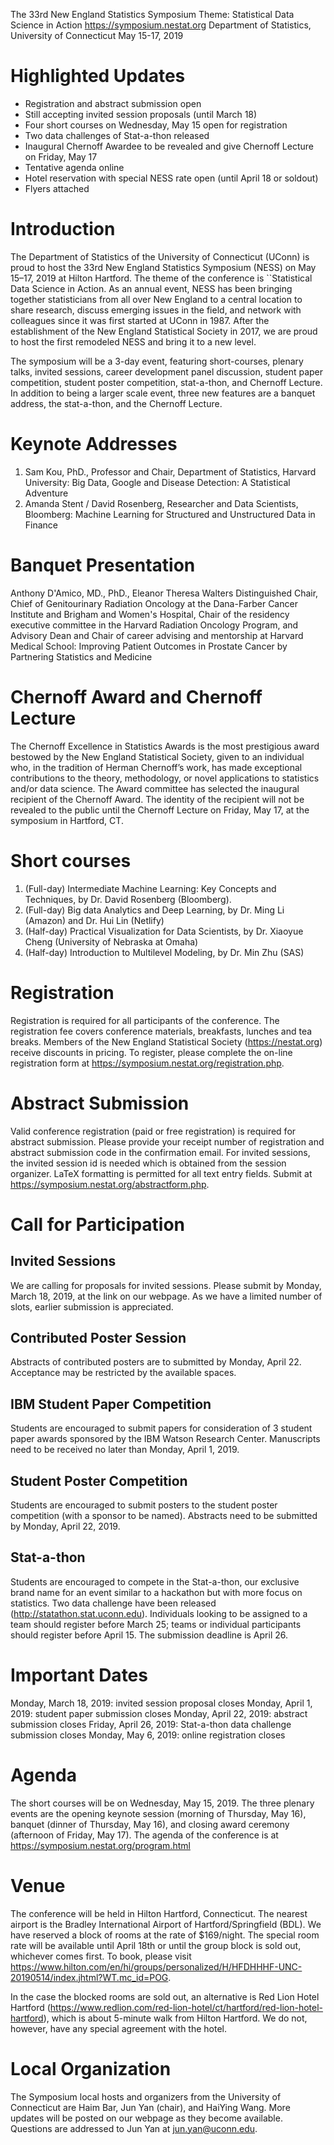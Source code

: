 The 33rd New England Statistics Symposium
Theme: Statistical Data Science in Action
https://symposium.nestat.org
Department of Statistics, University of Connecticut
May 15-17, 2019

# Highlighted Updates

+ Registration and abstract submission open
+ Still accepting invited session proposals (until March 18)
+ Four short courses on Wednesday, May 15 open for registration 
+ Two data challenges of Stat-a-thon released  
+ Inaugural Chernoff Awardee to be revealed and give Chernoff Lecture on Friday, May 17
+ Tentative agenda online
+ Hotel reservation with special NESS rate open (until April 18 or soldout)
+ Flyers attached

# Introduction
The Department of Statistics of the University of Connecticut (UConn) is proud to host the 33rd New England Statistics Symposium (NESS) on May 15–17, 2019 at Hilton Hartford. The theme of the conference is ``Statistical Data Science in Action. As an annual event, NESS has been bringing together statisticians from all over New England to a central location to share research, discuss emerging issues in the field, and network with colleagues since it was first started at UConn in 1987. After the establishment of the New England Statistical Society in 2017, we are proud to host the first remodeled NESS and bring it to a new level.

The symposium will be a 3-day event, featuring short-courses, plenary talks, invited sessions, career development panel discussion, student paper competition, student poster competition, stat-a-thon, and Chernoff Lecture. In addition to being a larger scale event, three new features are a banquet address, the stat-a-thon, and the Chernoff Lecture.

# Keynote Addresses
1. Sam Kou, PhD., Professor and Chair, Department of Statistics, Harvard University: Big Data, Google and Disease Detection: A Statistical Adventure
2. Amanda Stent / David Rosenberg, Researcher and Data Scientists, Bloomberg: Machine Learning for Structured and Unstructured Data in Finance

# Banquet Presentation
Anthony D'Amico, MD., PhD., Eleanor Theresa Walters Distinguished Chair, Chief of Genitourinary Radiation Oncology at the Dana-Farber Cancer Institute and Brigham and Women's Hospital, Chair of the residency executive committee in the Harvard Radiation Oncology Program, and Advisory Dean and Chair of career advising and mentorship at Harvard Medical School: Improving Patient Outcomes in Prostate Cancer by Partnering Statistics and Medicine

# Chernoff Award and Chernoff Lecture
The Chernoff Excellence in Statistics Awards is the most prestigious award bestowed by the New England Statistical Society, given to an individual who, in the tradition of Herman Chernoff’s work, has made exceptional contributions to the theory, methodology, or novel applications to statistics and/or data science. The Award committee has selected the inaugural recipient of the Chernoff Award. The identity of the recipient will not be revealed to the public until the Chernoff Lecture on Friday, May 17, at the symposium in Hartford, CT.

# Short courses
1. (Full-day) Intermediate Machine Learning: Key Concepts and Techniques, by Dr. David Rosenberg (Bloomberg).
2. (Full-day) Big data Analytics and Deep Learning, by Dr. Ming Li (Amazon) and Dr. Hui Lin (Netlify)
3. (Half-day) Practical Visualization for Data Scientists, by Dr. Xiaoyue Cheng (University of Nebraska at Omaha)
4. (Half-day) Introduction to Multilevel Modeling, by Dr. Min Zhu (SAS)

# Registration
Registration is required for all participants of the conference. The registration fee covers conference materials, breakfasts, lunches and tea breaks. Members of the New England Statistical Society (https://nestat.org) receive discounts in pricing. To register, please complete the on-line registration form at https://symposium.nestat.org/registration.php.

# Abstract Submission
Valid conference registration (paid or free registration) is required for abstract submission. Please provide your receipt number of registration and abstract submission code in the confirmation email. For invited sessions, the invited session id is needed which is obtained from the session organizer. LaTeX formatting is permitted for all text entry fields. Submit at https://symposium.nestat.org/abstractform.php.

# Call for Participation

## Invited Sessions
We are calling for proposals for invited sessions. Please submit by Monday, March 18, 2019, at the link on our webpage. As we have a limited number of slots, earlier submission is appreciated.

## Contributed Poster Session
Abstracts of contributed posters are to submitted by Monday, April 22. Acceptance may be restricted by the available spaces.

## IBM Student Paper Competition
Students are encouraged to submit papers for consideration of 3 student paper awards sponsored by the IBM Watson Research Center. Manuscripts need to be received no later than Monday, April 1, 2019.

## Student Poster Competition
Students are encouraged to submit posters to the student poster competition (with a sponsor to be named). Abstracts need to be submitted by Monday, April 22, 2019.

## Stat-a-thon
Students are encouraged to compete in the Stat-a-thon, our exclusive brand name for an event similar to a hackathon but with more focus on statistics. Two data challenge have been released (http://statathon.stat.uconn.edu). Individuals looking to be assigned to a team should register before March 25; teams or individual participants should register before April 15. The submission deadline is April 26.

# Important Dates
Monday, March 18, 2019: invited session proposal closes
Monday, April 1, 2019: student paper submission closes
Monday, April 22, 2019: abstract submission closes
Friday, April 26, 2019: Stat-a-thon data challenge submission closes
Monday, May 6, 2019: online registration closes

# Agenda
The short courses will be on Wednesday, May 15, 2019. The three plenary events are the opening keynote session (morning of Thursday, May 16), banquet (dinner of Thursday, May 16), and closing award ceremony (afternoon of Friday, May 17). The agenda of the conference is at https://symposium.nestat.org/program.html

# Venue
The conference will be held in Hilton Hartford, Connecticut. The nearest airport is the Bradley International Airport of Hartford/Springfield (BDL). We have reserved a block of rooms at the rate of $169/night. The special room rate will be available until April 18th or until the group block is sold out, whichever comes first. To book, please visit https://www.hilton.com/en/hi/groups/personalized/H/HFDHHHF-UNC-20190514/index.jhtml?WT.mc_id=POG.

In the case the blocked rooms are sold out, an alternative is Red Lion Hotel Hartford (https://www.redlion.com/red-lion-hotel/ct/hartford/red-lion-hotel-hartford), which is about 5-minute walk from Hilton Hartford. We do not, however, have any special agreement with the hotel.

# Local Organization
The Symposium local hosts and organizers from the University of Connecticut are Haim Bar, Jun Yan (chair), and HaiYing Wang. More updates will be posted on our webpage as they become available. Questions are addressed to Jun Yan at jun.yan@uconn.edu.
